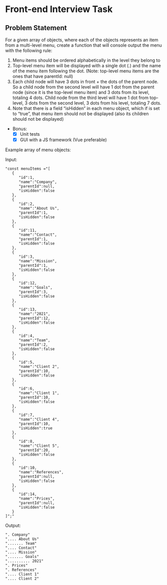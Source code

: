 # Front-end Interview Task

## Problem Statement

For a given array of objects, where each of the objects represents an item from a multi-level menu, create a function that will console output the menu with the following rule:

1. Menu items should be ordered alphabetically in the level they belong to
2. Top-level menu item will be displayed with a single dot (.) and the name of the menu item following the dot. (Note: top-level menu items are the ones that have parentId: null)
3. Each child node will have 3 dots in front + the dots of the parent node. So a child node from the second level will have 1 dot from the parent node (since it is the top-level menu item) and 3 dots from its level, totaling 4 dots. Child node from the third level will have 1 dot from top-level, 3 dots from the second level, 3 dots from his level, totaling 7 dots.
4. Note that there is a field “isHidden” in each menu object, which if is set to “true”, that menu item should not be displayed (also its children should not be displayed)

- Bonus:
  - [x] Unit tests
  - [x] GUI with a JS framework (Vue preferable)

Example array of menu objects:

Input:

```
"const menuItems ="[
   {
      "id":1,
      "name":"Company",
      "parentId":null,
      "isHidden":false
   },
   {
      "id":2,
      "name":"About Us",
      "parentId":1,
      "isHidden":false
   },
   {
      "id":11,
      "name":"Contact",
      "parentId":1,
      "isHidden":false
   },
   {
      "id":3,
      "name":"Mission",
      "parentId":1,
      "isHidden":false
   },
   {
      "id":12,
      "name":"Goals",
      "parentId":3,
      "isHidden":false
   },
   {
      "id":13,
      "name":"2021",
      "parentId":12,
      "isHidden":false
   },
   {
      "id":4,
      "name":"Team",
      "parentId":2,
      "isHidden":false
   },
   {
      "id":5,
      "name":"Client 2",
      "parentId":10,
      "isHidden":false
   },
   {
      "id":6,
      "name":"Client 1",
      "parentId":10,
      "isHidden":false
   },
   {
      "id":7,
      "name":"Client 4",
      "parentId":10,
      "isHidden":true
   },
   {
      "id":8,
      "name":"Client 5",
      "parentId":20,
      "isHidden":false
   },
   {
      "id":10,
      "name":"References",
      "parentId":null,
      "isHidden":false
   },
   {
      "id":14,
      "name":"Prices",
      "parentId":null,
      "isHidden":false
   }
]";"
```

Output:

```
". Company"
".... About Us"
"....... Team"
".... Contact"
".... Mission"
"....... Goals"
".......... 2021"
". Prices"
". References"
".... Client 1"
".... Client 2"
```
